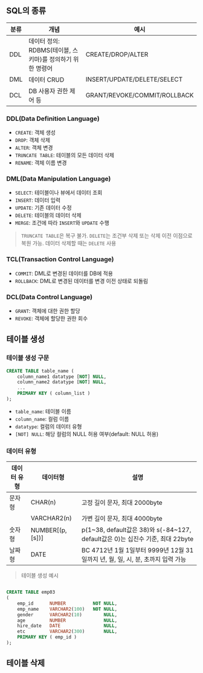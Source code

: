 ## SQL의 종류

| 분류 | 개념 | 예시 |
| --- | --- | --- |
| DDL | 데이터 정의: RDBMS(테이블, 스키마)를 정의하기 위한 명령어 | CREATE/DROP/ALTER |
| DML | 데이터 CRUD | INSERT/UPDATE/DELETE/SELECT |
| DCL | DB 사용자 권한 제어 등 | GRANT/REVOKE/COMMIT/ROLLBACK |


### DDL(Data Definition Language)

- `CREATE`: 객체 생성
- `DROP`: 객체 삭제
- `ALTER`: 객체 변경
- `TRUNCATE TABLE`: 테이블의 모든 데이터 삭제
- `RENAME`: 객체 이름 변경

### DML(Data Manipulation Language)

- `SELECT`: 테이블이나 뷰에서 데이터 조회
- `INSERT`: 데이터 입력
- `UPDATE`: 기존 데이터 수정
- `DELETE`: 테이블의 데이터 삭제
- `MERGE`: 조건에 따라 `INSERT`와 `UPDATE` 수행

> `TRUNCATE TABLE`은 복구 불가. `DELETE`는 조건부 삭제 또는 삭제 이전 이점으로 복원 가능. 데이터 삭제할 때는 `DELETE` 사용

### TCL(Transaction Control Language)

- `COMMIT`: DML로 변경된 데이터를 DB에 적용
- `ROLLBACK`: DML로 변경된 데이터를 변경 이전 상태로 되돌림

### DCL(Data Control Language)

- `GRANT`: 객체에 대한 권한 할당
- `REVOKE`: 객체에 할당한 권한 회수
 
## 테이블 생성

### 테이블 생성 구문

```sql
CREATE TABLE table_name (
    column_name1 datatype [NOT] NULL,
    column_name2 datatype [NOT] NULL,
    ...
    PRIMARY KEY ( column_list )
);
```

- `table_name`: 테이블 이름
- `column_name`: 컬럼 이름
- `datatype`: 컬럼의 데이터 유형
- `[NOT] NULL`: 해당 컬럼의 NULL 허용 여부(default: NULL 허용)

### 데이터 유형

| 데이터 유형 | 데이터형 | 설명 |
| ---------- | ------- | ---- |
| 문자형 | CHAR(n) | 고정 길이 문자, 최대 2000byte |
|  | VARCHAR2(n) | 가변 길이 문자, 최대 4000byte |
| 숫자형 | NUMBER[(p, [s])] | p(1~38, default값은 38)와 s(-84~127, default값은 0)는 십진수 기준, 최대 22byte |
| 날짜형 | DATE | BC 4712년 1월 1일부터 9999년 12월 31일까지 년, 월, 일, 시, 분, 초까지 입력 가능 |

> 테이블 생성 예시

```sql

CREATE TABLE emp03
(
    emp_id      NUMBER          NOT NULL,
    emp_name    VARCHAR2(100)   NOT NULL,
    gender      VARCHAR2(10)        NULL,
    age         NUMBER              NULL,
    hire_date   DATE                NULL,
    etc         VARCHAR2(300)       NULL,
    PRIMARY KEY ( emp_id )
);
```

## 테이블 삭제